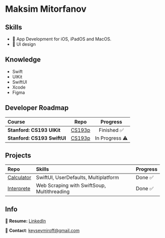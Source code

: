 # Maksim Mitorfanov

## Skills
- 🍏 App Development for iOS, iPadOS and MacOS.
- 🌷 UI design

## Knowledge
- Swift
- UIKit
- SwiftUI
- Xcode
- Figma

## Developer Roadmap
| Course                                      | Repo                                                                          | Progress                    |   
| :---                                        | :---:                                                                         | :---:                        | 
| **Stanford: CS193 UIKit**                   | [CS193p](https://github.com/maksim-mitrofanov/CS193p-UIKit)                   |  Finished  ✅    | 
| **Stanford: CS193 SwiftUI**                 | [CS193p](https://github.com/maksim-mitrofanov/CS193p-SwiftUI)                 |  In Progress ⚠️   | 


## Projects
| Repo                                                                     | Skills                                                             | Progress           | 
| :---                                                                     |  :---                                                              | :---               |
| [Calculator](https://github.com/maksim-mitrofanov/Calculator)            |  SwiftUI, UserDefaults, Multiplatform                              | Done ✅            |
| [Interprete](https://github.com/maksim-mitrofanov/Interprete)            |  Web Scraping with SwiftSoup, Multithreading                       | Done ✅            |

## Info
📝 **Resume:** [LinkedIn](https://www.linkedin.com/in/maksim-mitrofanov-932887256/overlay/1635524380320/single-media-viewer/?profileId=ACoAAD8iPHYBa8qTWZ3MJqa1wnoQUsoRS5bazcc)

📨 **Contact**: keyseymiroff@gmail.com
